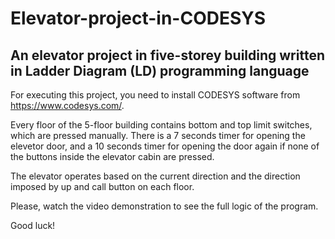 # Elevator-project-in-CODESYS
## An elevator project in five-storey building written in Ladder Diagram (LD) programming language

For executing this project, you need to install CODESYS software from https://www.codesys.com/.

Every floor of the 5-floor building contains bottom and top limit switches, which are pressed manually. There is a 7 seconds timer for opening the elevetor door, and a 10 seconds timer for opening the door again if none of the buttons inside the elevator cabin are pressed. 

The elevator operates based on the current direction and the direction imposed by up and call button on each floor. 

Please, watch the video demonstration to see the full logic of the program.

Good luck!
